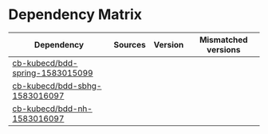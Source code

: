 # Dependency Matrix

Dependency | Sources | Version | Mismatched versions
---------- | ------- | ------- | -------------------
[cb-kubecd/bdd-spring-1583015099](https://github.com/cb-kubecd/bdd-spring-1583015099.git) |  | []() | 
[cb-kubecd/bdd-sbhg-1583016097](https://github.com/cb-kubecd/bdd-sbhg-1583016097.git) |  | []() | 
[cb-kubecd/bdd-nh-1583016097](https://github.com/cb-kubecd/bdd-nh-1583016097.git) |  | []() | 
